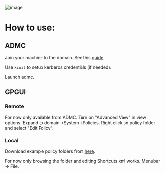 ![image](https://i.imgur.com/GuRmwnq.png)

# How to use:

## ADMC
Join your machine to the domain. See this [guide](https://www.altlinux.org/%D0%A3%D1%87%D0%B0%D1%81%D1%82%D0%BD%D0%B8%D0%BA:Toga/ADJoin).

Use `kinit` to setup kerberos credentials (if needed).

Launch admc.

## GPGUI

### Remote
For now only available from ADMC. Turn on "Advanced View" in view options. Expand to domain->System->Policies. Right click on policy folder and select "Edit Policy".

### Local
Download example policy folders from [here](http://get.srt.basealt.ru/policies/).

For now only browsing the folder and editing Shortcuts xml works.
Menubar -> File.

